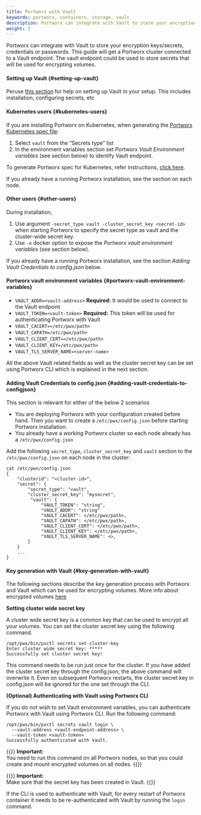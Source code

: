 ```yaml
---
title: Portworx with Vault
keywords: portworx, containers, storage, vault
description: Portworx can integrate with Vault to store your encryption keys/secrets. This guide will get a Portworx cluster connected to a Vault endpoint.
weight: 2
---
```


Portworx can integrate with Vault to store your encryption keys/secrets, credentials or passwords. This guide will get a Portworx cluster connected to a Vault endpoint. The vault endpoint could be used to store secrets that will be used for encrypting volumes.

#### Setting up Vault {#setting-up-vault}

Peruse [this section](https://www.vaultproject.io/docs/install) for help on setting up Vault in your setup. This includes installation, configuring secrets, etc

#### Kubernetes users {#kubernetes-users}

If you are installing Portworx on Kubernetes, when generating the [Portworx Kubernetes spec file](https://install.portworx.com/):

1. Select `vault` from the “Secrets type” list
2. In the environment variables section set _Portworx Vault Environment variables_ \(see section below\) to identify Vault endpoint.

To generate Portworx spec for Kubernetes, refer instructions, [click here](/portworx-install-with-kubernetes).

If you already have a running Portworx installation, see the section on each node.

#### Other users {#other-users}

During installation,

1. Use argument `-secret_type vault -cluster_secret_key <secret-id>` when starting Portworx to specify the secret type as vault and the cluster-wide secret key.
2. Use `-e` docker option to expose the _Portworx vault environment variables_ \(see section below\).

If you already have a running Portworx installation, see the section _Adding Vault Credentials to config.json_ below.

#### Portworx vault environment variables {#portworx-vault-environment-variables}

* `VAULT_ADDR=<vault-address>` **Required:** It would be used to connect to the Vault endpoint
* `VAULT_TOKEN=<vault-token>` **Required:** This token will be used for authenticating Portworx with Vault
* `VAULT_CACERT=</etc/pwx/path>`
* `VAULT_CAPATH=/etc/pwx/path>`
* `VAULT_CLIENT_CERT=</etc/pwx/path>`
* `VAULT_CLIENT_KEY=/etc/pwx/path>`
* `VAULT_TLS_SERVER_NAME=<server-name>`

All the above Vault related fields as well as the cluster secret key can be set using Portworx CLI which is explained in the next section.

#### Adding Vault Credentials to config.json {#adding-vault-credentials-to-configjson}

This section is relevant for either of the below 2 scenarios

* You are deploying Portworx with your configuration created before hand. Then you want to create a `/etc/pwx/config.json` before starting Portworx installation.
* You already have a working Portworx cluster so each node already has a `/etc/pwx/config.json`

Add the following `secret_type`, `cluster_secret_key` and `vault` section to the `/etc/pwx/config.json` on each node in the cluster:

```text
cat /etc/pwx/config.json
{
    "clusterid": "<cluster-id>",
    "secret": {
        "secret_type": "vault",
        "cluster_secret_key": "mysecret",
         "vault": {
             "VAULT_TOKEN": "string",
             "VAULT_ADDR": "string"
             "VAULT_CACERT": </etc/pwx/path>,
             "VAULT_CAPATH": </etc/pwx/path>,
             "VAULT_CLIENT_CERT": </etc/pwx/path>,
             "VAULT_CLIENT_KEY": </etc/pwx/path>,
             "VAULT_TLS_SERVER_NAME": <>,
        }
    }
    ...
}
```

#### Key generation with Vault {#key-generation-with-vault}

The following sections describe the key generation process with Portworx and Vault which can be used for encrypting volumes. More info about encrypted volumes [here](/reference/cli/encrypted-volumes)

**Setting cluster wide secret key**

A cluster wide secret key is a common key that can be used to encrypt all your volumes. You can set the cluster secret key using the following command.

```text
/opt/pwx/bin/pxctl secrets set-cluster-key
Enter cluster wide secret key: *****
Successfully set cluster secret key!
```

This command needs to be run just once for the cluster. If you have added the cluster secret key through the config.json, the above command will overwrite it. Even on subsequent Portworx restarts, the cluster secret key in config.json will be ignored for the one set through the CLI.

**\(Optional\) Authenticating with Vault using Portworx CLI**

If you do not wish to set Vault environment variables, you can authenticate Portworx with Vault using Portworx CLI. Run the following command:

```text
/opt/pwx/bin/pxctl secrets vault login \
  --vault-address <vault-endpoint-address> \
  --vault-token <vault-token>
Successfully authenticated with Vault.
```

{{<info>}}
**Important:**  
You need to run this command on all Portworx nodes, so that you could create and mount encrypted volumes on all nodes.
{{</info>}}

{{<info>}}
**Important:**  
Make sure that the secret key has been created in Vault.
{{</info>}}

If the CLI is used to authenticate with Vault, for every restart of Portworx container it needs to be re-authenticated with Vault by running the `login` command.  
